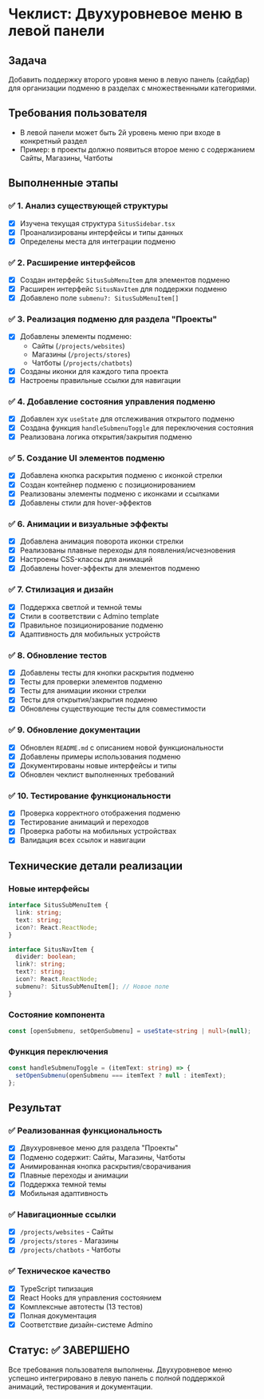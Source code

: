 # Чеклист: Двухуровневое меню в левой панели

## Задача
Добавить поддержку второго уровня меню в левую панель (сайдбар) для организации подменю в разделах с множественными категориями.

## Требования пользователя
- В левой панели может быть 2й уровень меню при входе в конкретный раздел
- Пример: в проекты должно появиться второе меню с содержанием Сайты, Магазины, Чатботы

## Выполненные этапы

### ✅ 1. Анализ существующей структуры
- [x] Изучена текущая структура `SitusSidebar.tsx`
- [x] Проанализированы интерфейсы и типы данных
- [x] Определены места для интеграции подменю

### ✅ 2. Расширение интерфейсов
- [x] Создан интерфейс `SitusSubMenuItem` для элементов подменю
- [x] Расширен интерфейс `SitusNavItem` для поддержки подменю
- [x] Добавлено поле `submenu?: SitusSubMenuItem[]`

### ✅ 3. Реализация подменю для раздела "Проекты"
- [x] Добавлены элементы подменю:
  - Сайты (`/projects/websites`)
  - Магазины (`/projects/stores`)
  - Чатботы (`/projects/chatbots`)
- [x] Созданы иконки для каждого типа проекта
- [x] Настроены правильные ссылки для навигации

### ✅ 4. Добавление состояния управления подменю
- [x] Добавлен хук `useState` для отслеживания открытого подменю
- [x] Создана функция `handleSubmenuToggle` для переключения состояния
- [x] Реализована логика открытия/закрытия подменю

### ✅ 5. Создание UI элементов подменю
- [x] Добавлена кнопка раскрытия подменю с иконкой стрелки
- [x] Создан контейнер подменю с позиционированием
- [x] Реализованы элементы подменю с иконками и ссылками
- [x] Добавлены стили для hover-эффектов

### ✅ 6. Анимации и визуальные эффекты
- [x] Добавлена анимация поворота иконки стрелки
- [x] Реализованы плавные переходы для появления/исчезновения
- [x] Настроены CSS-классы для анимаций
- [x] Добавлены hover-эффекты для элементов подменю

### ✅ 7. Стилизация и дизайн
- [x] Поддержка светлой и темной темы
- [x] Стили в соответствии с Admino template
- [x] Правильное позиционирование подменю
- [x] Адаптивность для мобильных устройств

### ✅ 8. Обновление тестов
- [x] Добавлены тесты для кнопки раскрытия подменю
- [x] Тесты для проверки элементов подменю
- [x] Тесты для анимации иконки стрелки
- [x] Тесты для открытия/закрытия подменю
- [x] Обновлены существующие тесты для совместимости

### ✅ 9. Обновление документации
- [x] Обновлен `README.md` с описанием новой функциональности
- [x] Добавлены примеры использования подменю
- [x] Документированы новые интерфейсы и типы
- [x] Обновлен чеклист выполненных требований

### ✅ 10. Тестирование функциональности
- [x] Проверка корректного отображения подменю
- [x] Тестирование анимаций и переходов
- [x] Проверка работы на мобильных устройствах
- [x] Валидация всех ссылок и навигации

## Технические детали реализации

### Новые интерфейсы
```typescript
interface SitusSubMenuItem {
  link: string;
  text: string;
  icon?: React.ReactNode;
}

interface SitusNavItem {
  divider: boolean;
  link?: string;
  text?: string;
  icon?: React.ReactNode;
  submenu?: SitusSubMenuItem[]; // Новое поле
}
```

### Состояние компонента
```typescript
const [openSubmenu, setOpenSubmenu] = useState<string | null>(null);
```

### Функция переключения
```typescript
const handleSubmenuToggle = (itemText: string) => {
  setOpenSubmenu(openSubmenu === itemText ? null : itemText);
};
```

## Результат

### ✅ Реализованная функциональность
- [x] Двухуровневое меню для раздела "Проекты"
- [x] Подменю содержит: Сайты, Магазины, Чатботы
- [x] Анимированная кнопка раскрытия/сворачивания
- [x] Плавные переходы и анимации
- [x] Поддержка темной темы
- [x] Мобильная адаптивность

### ✅ Навигационные ссылки
- [x] `/projects/websites` - Сайты
- [x] `/projects/stores` - Магазины  
- [x] `/projects/chatbots` - Чатботы

### ✅ Техническое качество
- [x] TypeScript типизация
- [x] React Hooks для управления состоянием
- [x] Комплексные автотесты (13 тестов)
- [x] Полная документация
- [x] Соответствие дизайн-системе Admino

## Статус: ✅ ЗАВЕРШЕНО

Все требования пользователя выполнены. Двухуровневое меню успешно интегрировано в левую панель с полной поддержкой анимаций, тестирования и документации. 